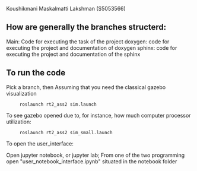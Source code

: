 

Koushikmani Maskalmatti Lakshman (S5053566)

## How are generally the branches structerd:

Main: Code for executing the task of the project
doxygen: code for executing the project and documentation of doxygen
sphinx: code for executing the project and documentation of the sphinx

## To run the code

Pick a branch, then
Assuming that you need the classical gazebo visualization

         roslaunch rt2_ass2 sim.launch

To see gazebo opened due to, for instance, how much computer processor utilization:

         roslaunch rt2_ass2 sim_small.launch

To open the user_interface:

Open jupyter notebook, or jupyter lab;
From one of the two programming open "user_notebook_interface.ipynb" situated in the notebook folder








